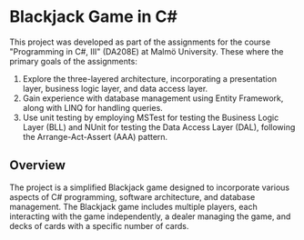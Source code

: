 # Blackjack Game in C#
This project was developed as part of the assignments for the course "Programming in C#, III" (DA208E) at Malmö University. These where the primary goals of the assignments:

1. Explore the  three-layered architecture, incorporating a presentation layer, business logic layer, and data access layer.
2. Gain experience with database management using Entity Framework, along with LINQ for handling queries.
3. Use unit testing by employing MSTest for testing the Business Logic Layer (BLL) and NUnit for testing the Data Access Layer (DAL), following the Arrange-Act-Assert (AAA) pattern.

## Overview
The project is a simplified Blackjack game designed to incorporate various aspects of C# programming, software architecture, and database management. The Blackjack game includes multiple players, each interacting with the game independently, a dealer managing the game, and decks of cards with a specific number of cards.
